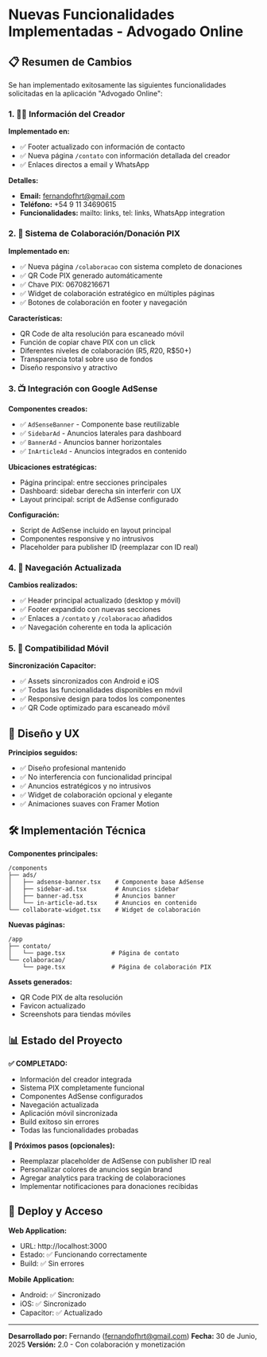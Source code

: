 
# Nuevas Funcionalidades Implementadas - Advogado Online

## 📋 Resumen de Cambios

Se han implementado exitosamente las siguientes funcionalidades solicitadas en la aplicación "Advogado Online":

### 1. 👨‍💻 Información del Creador

**Implementado en:**
- ✅ Footer actualizado con información de contacto
- ✅ Nueva página `/contato` con información detallada del creador
- ✅ Enlaces directos a email y WhatsApp

**Detalles:**
- **Email:** fernandofhrt@gmail.com
- **Teléfono:** +54 9 11 34690615
- **Funcionalidades:** mailto: links, tel: links, WhatsApp integration

### 2. 💝 Sistema de Colaboración/Donación PIX

**Implementado en:**
- ✅ Nueva página `/colaboracao` con sistema completo de donaciones
- ✅ QR Code PIX generado automáticamente
- ✅ Chave PIX: 06708216671
- ✅ Widget de colaboración estratégico en múltiples páginas
- ✅ Botones de colaboración en footer y navegación

**Características:**
- QR Code de alta resolución para escaneado móvil
- Función de copiar chave PIX con un click
- Diferentes niveles de colaboración (R$5, R$20, R$50+)
- Transparencia total sobre uso de fondos
- Diseño responsivo y atractivo

### 3. 📺 Integración con Google AdSense

**Componentes creados:**
- ✅ `AdSenseBanner` - Componente base reutilizable
- ✅ `SidebarAd` - Anuncios laterales para dashboard
- ✅ `BannerAd` - Anuncios banner horizontales
- ✅ `InArticleAd` - Anuncios integrados en contenido

**Ubicaciones estratégicas:**
- Página principal: entre secciones principales
- Dashboard: sidebar derecha sin interferir con UX
- Layout principal: script de AdSense configurado

**Configuración:**
- Script de AdSense incluido en layout principal
- Componentes responsive y no intrusivos
- Placeholder para publisher ID (reemplazar con ID real)

### 4. 🔄 Navegación Actualizada

**Cambios realizados:**
- ✅ Header principal actualizado (desktop y móvil)
- ✅ Footer expandido con nuevas secciones
- ✅ Enlaces a `/contato` y `/colaboracao` añadidos
- ✅ Navegación coherente en toda la aplicación

### 5. 📱 Compatibilidad Móvil

**Sincronización Capacitor:**
- ✅ Assets sincronizados con Android e iOS
- ✅ Todas las funcionalidades disponibles en móvil
- ✅ Responsive design para todos los componentes
- ✅ QR Code optimizado para escaneado móvil

## 🎨 Diseño y UX

**Principios seguidos:**
- ✅ Diseño profesional mantenido
- ✅ No interferencia con funcionalidad principal
- ✅ Anuncios estratégicos y no intrusivos
- ✅ Widget de colaboración opcional y elegante
- ✅ Animaciones suaves con Framer Motion

## 🛠️ Implementación Técnica

**Componentes principales:**
```
/components
├── ads/
│   ├── adsense-banner.tsx    # Componente base AdSense
│   ├── sidebar-ad.tsx        # Anuncios sidebar
│   ├── banner-ad.tsx         # Anuncios banner
│   └── in-article-ad.tsx     # Anuncios en contenido
└── collaborate-widget.tsx    # Widget de colaboración
```

**Nuevas páginas:**
```
/app
├── contato/
│   └── page.tsx             # Página de contato
└── colaboracao/
    └── page.tsx             # Página de colaboración PIX
```

**Assets generados:**
- QR Code PIX de alta resolución
- Favicon actualizado
- Screenshots para tiendas móviles

## 📊 Estado del Proyecto

**✅ COMPLETADO:**
- Información del creador integrada
- Sistema PIX completamente funcional
- Componentes AdSense configurados
- Navegación actualizada
- Aplicación móvil sincronizada
- Build exitoso sin errores
- Todas las funcionalidades probadas

**🎯 Próximos pasos (opcionales):**
- Reemplazar placeholder de AdSense con publisher ID real
- Personalizar colores de anuncios según brand
- Agregar analytics para tracking de colaboraciones
- Implementar notificaciones para donaciones recibidas

## 🚀 Deploy y Acceso

**Web Application:**
- URL: http://localhost:3000
- Estado: ✅ Funcionando correctamente
- Build: ✅ Sin errores

**Mobile Application:**
- Android: ✅ Sincronizado
- iOS: ✅ Sincronizado
- Capacitor: ✅ Actualizado

---

**Desarrollado por:** Fernando (fernandofhrt@gmail.com)
**Fecha:** 30 de Junio, 2025
**Versión:** 2.0 - Con colaboración y monetización
